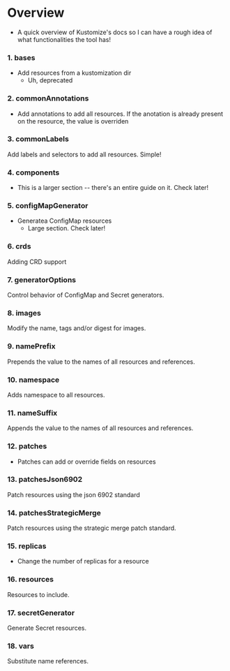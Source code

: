 # Overview
- A quick overview of Kustomize's docs so I can have a rough idea of what functionalities the tool has!

### 1. bases
- Add resources from a kustomization dir
    - Uh, deprecated

### 2. commonAnnotations
- Add annotations to add all resources. If the anotation is already present on the resource, the value is overriden

### 3. commonLabels
Add labels and selectors to add all resources. Simple!

### 4. components
- This is a larger section -- there's an entire guide on it. Check later!

### 5. configMapGenerator
- Generatea ConfigMap resources
    - Large section. Check later!

### 6. crds
Adding CRD support

### 7. generatorOptions
Control behavior of ConfigMap and Secret generators.

### 8. images
Modify the name, tags and/or digest for images.

### 9. namePrefix
Prepends the value to the names of all resources and references.

### 10. namespace
Adds namespace to all resources.

### 11. nameSuffix
Appends the value to the names of all resources and references.

### 12. patches
- Patches can add or override fields on resources

### 13. patchesJson6902
Patch resources using the json 6902 standard

### 14. patchesStrategicMerge
Patch resources using the strategic merge patch standard.

### 15. replicas
- Change the number of replicas for a resource

### 16. resources
Resources to include.

### 17. secretGenerator
Generate Secret resources.

### 18. vars
Substitute name references.